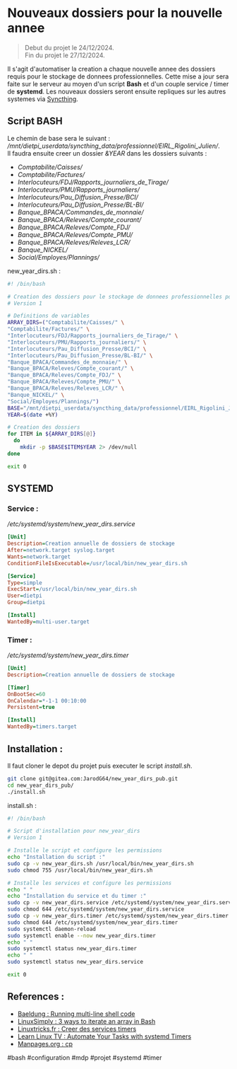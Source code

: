 # Nouveaux dossiers pour la nouvelle annee

> Debut du projet le 24/12/2024.  
> Fin du projet le 27/12/2024.

Il s'agit d'automatiser la creation a chaque nouvelle annee des dossiers requis pour le stockage de donnees professionnelles. Cette mise a jour sera faite sur le serveur au moyen d'un script **Bash** et d'un couple service / timer de **systemd**. Les nouveaux dossiers seront ensuite repliques sur les autres systemes via [Syncthing](https://syncthing.net/).

## Script BASH

Le chemin de base sera le suivant : */mnt/dietpi_userdata/syncthing_data/professionnel/EIRL_Rigolini_Julien/*.  
Il faudra ensuite creer un dossier *&YEAR* dans les dossiers suivants :

+ *Comptabilite/Caisses/*
+ *Comptabilite/Factures/*
+ *Interlocuteurs/FDJ/Rapports_journaliers_de_Tirage/*
+ *Interlocuteurs/PMU/Rapports_journaliers/*
+ *Interlocuteurs/Pau_Diffusion_Presse/BCI/*
+ *Interlocuteurs/Pau_Diffusion_Presse/BL-BI/*
+ *Banque_BPACA/Commandes_de_monnaie/*
+ *Banque_BPACA/Releves/Compte_courant/*
+ *Banque_BPACA/Releves/Compte_FDJ/*
+ *Banque_BPACA/Releves/Compte_PMU/*
+ *Banque_BPACA/Releves/Releves_LCR/*
+ *Banque_NICKEL/*
+ *Social/Employes/Plannings/*

new_year_dirs.sh :

```bash
#! /bin/bash

# Creation des dossiers pour le stockage de donnees professionnelles pour l'annee en cours
# Version 1

# Definitions de variables
ARRAY_DIRS=("Comptabilite/Caisses/" \
"Comptabilite/Factures/" \
"Interlocuteurs/FDJ/Rapports_journaliers_de_Tirage/" \
"Interlocuteurs/PMU/Rapports_journaliers/" \
"Interlocuteurs/Pau_Diffusion_Presse/BCI/" \
"Interlocuteurs/Pau_Diffusion_Presse/BL-BI/" \
"Banque_BPACA/Commandes_de_monnaie/" \
"Banque_BPACA/Releves/Compte_courant/" \
"Banque_BPACA/Releves/Compte_FDJ/" \
"Banque_BPACA/Releves/Compte_PMU/" \
"Banque_BPACA/Releves/Releves_LCR/" \
"Banque_NICKEL/" \
"Social/Employes/Plannings/")
BASE="/mnt/dietpi_userdata/syncthing_data/professionnel/EIRL_Rigolini_Julien/"
YEAR=$(date +%Y)

# Creation des dossiers
for ITEM in ${ARRAY_DIRS[@]}
  do
    mkdir -p $BASE$ITEM$YEAR 2> /dev/null
done

exit 0
```

## SYSTEMD

### Service :

*/etc/systemd/system/new_year_dirs.service*

```ini
[Unit]
Description=Creation annuelle de dossiers de stockage
After=network.target syslog.target
Wants=network.target
ConditionFileIsExecutable=/usr/local/bin/new_year_dirs.sh

[Service]
Type=simple
ExecStart=/usr/local/bin/new_year_dirs.sh
User=dietpi
Group=dietpi

[Install]
WantedBy=multi-user.target
```

### Timer :

*/etc/systemd/system/new_year_dirs.timer*

```ini
[Unit]
Description=Creation annuelle de dossiers de stockage

[Timer]
OnBootSec=60
OnCalendar=*-1-1 00:10:00
Persistent=true

[Install]
WantedBy=timers.target
```

## Installation :

Il faut cloner le depot du projet puis executer le script *install.sh*.

```bash
git clone git@gitea.com:JarodG64/new_year_dirs_pub.git
cd new_year_dirs_pub/
./install.sh
```

install.sh :

```bash
#! /bin/bash

# Script d'installation pour new_year_dirs
# Version 1

# Installe le script et configure les permissions
echo "Installation du script :"
sudo cp -v new_year_dirs.sh /usr/local/bin/new_year_dirs.sh
sudo chmod 755 /usr/local/bin/new_year_dirs.sh

# Installe les services et configure les permissions
echo " "
echo "Installation du service et du timer :"
sudo cp -v new_year_dirs.service /etc/systemd/system/new_year_dirs.service
sudo chmod 644 /etc/systemd/system/new_year_dirs.service
sudo cp -v new_year_dirs.timer /etc/systemd/system/new_year_dirs.timer
sudo chmod 644 /etc/systemd/system/new_year_dirs.timer
sudo systemctl daemon-reload
sudo systemctl enable --now new_year_dirs.timer
echo " "
sudo systemctl status new_year_dirs.timer
echo " "
sudo systemctl status new_year_dirs.service

exit 0
```

## References :

+ [Baeldung : Running multi-line shell code](https://www.baeldung.com/linux/run-multi-line-shell-code)
+ [LinuxSimply : 3 ways to iterate an array in Bash](https://linuxsimply.com/bash-scripting-tutorial/array/elements-of-array/iterate-array/)
+ [Linuxtricks.fr : Creer des services timers](https://www.linuxtricks.fr/wiki/systemd-creer-des-services-timers-unites)
+ [Learn Linux TV : Automate Your Tasks with systemd Timers](https://www.learnlinux.tv/automate-your-tasks-with-systemd-timers-a-step-by-step-guide/)
+ [Manpages.org : cp](https://fr.manpages.org/cp)


#bash #configuration #mdp #projet #systemd #timer